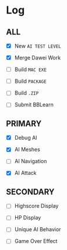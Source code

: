 

# Log


## ALL
- [x] New `AI TEST LEVEL`
- [x] Merge Dawei Work
- [ ] Build `MAC EXE`
- [ ] Build `PACKAGE`
- [ ] Build `.ZIP`
- [ ] Submit BBLearn


## PRIMARY
- [x] Debug AI
- [x] AI Meshes
- [ ] AI Navigation
- [x] AI Attack


## SECONDARY
- [ ] Highscore Display
- [ ] HP Display
- [ ] Unique AI Behavior
- [ ] Game Over Effect






